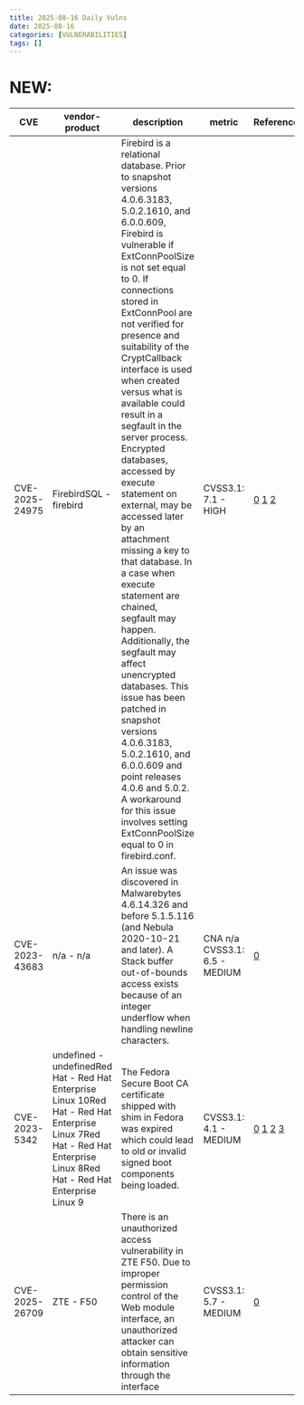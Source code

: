 ```yaml
---
title: 2025-08-16 Daily Vulns
date: 2025-08-16
categories: [VULNERABILITIES]
tags: []
---
```


# NEW:

| CVE            | vendor-product                                                                                                                                                         | description                                                                                                                                                                                                                                                                                                                                                                                                                                                                                                                                                                                                                                                                                                                                                                                                                                                                           | metric                        | Referenceurl                                                                                                                                                                                                                                        | title                                                      | GithubURL                                                                                |                                                                                                                                   |
| -------------- | ---------------------------------------------------------------------------------------------------------------------------------------------------------------------- | ------------------------------------------------------------------------------------------------------------------------------------------------------------------------------------------------------------------------------------------------------------------------------------------------------------------------------------------------------------------------------------------------------------------------------------------------------------------------------------------------------------------------------------------------------------------------------------------------------------------------------------------------------------------------------------------------------------------------------------------------------------------------------------------------------------------------------------------------------------------------------------- | ----------------------------- | --------------------------------------------------------------------------------------------------------------------------------------------------------------------------------------------------------------------------------------------------- | ---------------------------------------------------------- | ---------------------------------------------------------------------------------------- | --------------------------------------------------------------------------------------------------------------------------------- |
| CVE-2025-24975 | FirebirdSQL - firebird                                                                                                                                                 | Firebird is a relational database. Prior to snapshot versions 4.0.6.3183, 5.0.2.1610, and 6.0.0.609, Firebird is vulnerable if ExtConnPoolSize is not set equal to 0\. If connections stored in ExtConnPool are not verified for presence and suitability of the CryptCallback interface is used when created versus what is available could result in a segfault in the server process. Encrypted databases, accessed by execute statement on external, may be accessed later by an attachment missing a key to that database. In a case when execute statement are chained, segfault may happen. Additionally, the segfault may affect unencrypted databases. This issue has been patched in snapshot versions 4.0.6.3183, 5.0.2.1610, and 6.0.0.609 and point releases 4.0.6 and 5.0.2\. A workaround for this issue involves setting ExtConnPoolSize equal to 0 in firebird.conf. | CVSS3.1: 7.1 - HIGH           | [0](https://github.com/FirebirdSQL/firebird/security/advisories/GHSA-fx9r-rj68-7p69) [1](https://github.com/FirebirdSQL/firebird/issues/8429) [2](https://github.com/FirebirdSQL/firebird/commit/658abd20449f72097fbbce57e8e6ae42ff837fb6)          | Exploitation: noneAutomatable: noTechnical Impact: partial | Firebird Non-Authorized Access to Encrypted Database Using Execute Statement on External | [github](https://github.com/cisagov/vulnrichment/raw/fd4b470c94797b30a09215113c560ddd47fd3e0a/2025%2F24xxx%2FCVE-2025-24975.json) |
| CVE-2023-43683 | n/a - n/a                                                                                                                                                              | An issue was discovered in Malwarebytes 4.6.14.326 and before 5.1.5.116 (and Nebula 2020-10-21 and later). A Stack buffer out-of-bounds access exists because of an integer underflow when handling newline characters.                                                                                                                                                                                                                                                                                                                                                                                                                                                                                                                                                                                                                                                               | CNA n/a CVSS3.1: 6.5 - MEDIUM | [0](https://www.malwarebytes.com/secure/cves/cve-2023-43683)                                                                                                                                                                                        | Exploitation: noneAutomatable: noTechnical Impact: partial | undefined                                                                                | [github](https://github.com/cisagov/vulnrichment/raw/afe89f4d2c34e41f68c574ac2b6785d984b1e544/2023%2F43xxx%2FCVE-2023-43683.json) |
| CVE-2023-5342  | undefined - undefinedRed Hat - Red Hat Enterprise Linux 10Red Hat - Red Hat Enterprise Linux 7Red Hat - Red Hat Enterprise Linux 8Red Hat - Red Hat Enterprise Linux 9 | The Fedora Secure Boot CA certificate shipped with shim in Fedora was expired which could lead to old or invalid signed boot components being loaded.                                                                                                                                                                                                                                                                                                                                                                                                                                                                                                                                                                                                                                                                                                                                 | CVSS3.1: 4.1 - MEDIUM         | [0](https://access.redhat.com/security/cve/CVE-2023-5342) [1](https://bodhi.fedoraproject.org/updates/FEDORA-2024-2aa28a4cfc) [2](https://bugzilla.redhat.com/show%5Fbug.cgi?id=2198977) [3](https://bugzilla.redhat.com/show%5Fbug.cgi?id=2388707) | Exploitation: noneAutomatable: noTechnical Impact: partial | Shim: expired secure boot certificate                                                    | [github](https://github.com/cisagov/vulnrichment/raw/691daa054b67f58e1fbc0b082aa22fb3e2f613f4/2023%2F5xxx%2FCVE-2023-5342.json)   |
| CVE-2025-26709 | ZTE - F50                                                                                                                                                              | There is an unauthorized access vulnerability in ZTE F50\. Due to improper permission control of the Web module interface, an unauthorized attacker can obtain sensitive information through the interface                                                                                                                                                                                                                                                                                                                                                                                                                                                                                                                                                                                                                                                                            | CVSS3.1: 5.7 - MEDIUM         | [0](https://support.zte.com.cn/zte-iccp-isupport-webui/bulletin/detail/1288700446535356789)                                                                                                                                                         | Exploitation: noneAutomatable: noTechnical Impact: partial | Unauthorized Access Vulnerability in ZTE F50                                             | [github](https://github.com/cisagov/vulnrichment/raw/41e9976b0f055fdb2b2006382eba7b483d329d37/2025%2F26xxx%2FCVE-2025-26709.json) |
